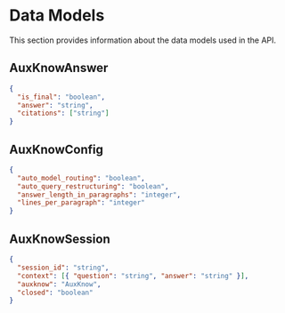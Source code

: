 # Data Models

This section provides information about the data models used in the API.

## AuxKnowAnswer

```json
{
  "is_final": "boolean",
  "answer": "string",
  "citations": ["string"]
}
```

## AuxKnowConfig

```json
{
  "auto_model_routing": "boolean",
  "auto_query_restructuring": "boolean",
  "answer_length_in_paragraphs": "integer",
  "lines_per_paragraph": "integer"
}
```

## AuxKnowSession

```json
{
  "session_id": "string",
  "context": [{ "question": "string", "answer": "string" }],
  "auxknow": "AuxKnow",
  "closed": "boolean"
}
```
